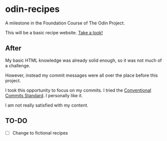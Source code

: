 # odin-recipes

A milestone in the Foundation Course of The Odin Project.

This will be a basic recipe website. [Take a look!](https://td-tan.github.io/odin-recipes/)

## After

My basic HTML knowledge was already solid enough, so it was not much of a challenge.

However, instead my commit messages were all over the place before this project.

I took this opportunity to focus on my commits. I tried the [Conventional Commits Standard](https://www.conventionalcommits.org/en/v1.0.0/). I personally like it.

I am not really satisfied with my content.

## TO-DO

- [ ] Change to fictional recipes